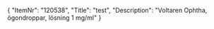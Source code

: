 {
  "ItemNr": "120538",
  "Title": "test",
  "Description": "Voltaren Ophtha, ögondroppar, lösning 1 mg/ml"
}